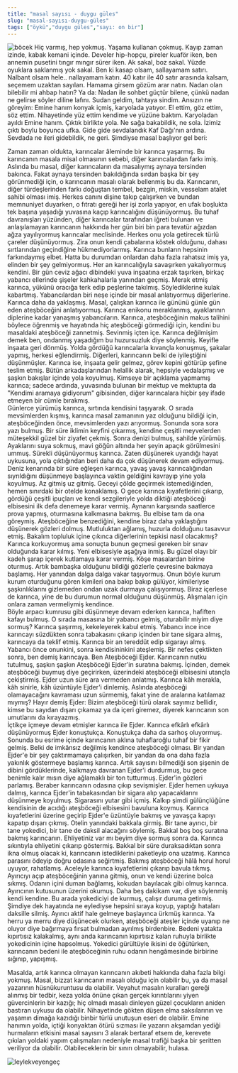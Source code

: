 ```yaml
---
title: "masal sayısı - duygu güles"
slug: "masal-sayısı-duygu-güles"
tags: ["öykü","duygu güles","sayı: on bir"]
---
```


![böcek](/img/ky11_26.jpg)
Hiç varmış, hep yokmuş. Yaşama kullanan çokmuş. Kayıp zaman izinde, kabak
kemani içinde. Develer hip-hopçu, pireler kuaför iken, ben annemin
pusetini tıngır mıngır sürer iken. Ak sakal, boz sakal. Yüzde oyuklara
saklanmış yok sakal. Ben ki kasap olsam, sallayamam satırı. Nalbant
olsam hele.. nallayamam katırı. 40 katır ile 40 satır arasında kalsam,
seçemem uzaktan sayıları. Hamama girsem gözüm arar natırı. Nadan olan
bilebilir mi ahbap hatırı? Ya da: Nadan ile sohbet güçtür bilene, çünkü
nadan ne gelirse söyler diline lafını. Sudan geldim, tahtaya sindim.
Ansızın ne göreyim: Emine hanım konyak içmiş, karyolada yatıyor. El
ettim, göz ettim, söz ettim. Nihayetinde yüz ettim kendime ve yüzüne
baktım. Karyoladan ayıldı Emine hanım. Çıktık birlikte yola. Ne sağa
bakabildik, ne sola. İzimiz çıktı boylu boyunca ufka. Gide gide
sevdalandık Kaf Dağı'nın ardına. Sevdada ne ileri gidebildik, ne geri.
Şimdiyse masal başlıyor gel beri:

Zaman zaman oldukta, karıncalar âleminde bir karınca yaşarmış. Bu
karıncanın masala misal olmasının sebebi, diğer karıncalardan farkı
imiş. Aslında bu masal, diğer karıncaların da masalıymış aynaya
tersinden bakınca. Fakat aynaya tersinden bakıldığında sırdan başka bir
şey görünmediği için, o karıncanın masalı olarak bellenmiş bu da.
Karıncanın, diğer türdeşlerinden farkı doğuştan tembel, bezgin, miskin,
vesselam atalet sahibi olması imiş. Herkes canını dişine takıp
çalışırken ve bundan memnuniyet duyarken, o fıtratı gereği her işi zorla
yapıyor, en ufak boşlukta tek başına yaşadığı yuvasına kaçıp
karıncalığını düşünüyormuş. Bu tuhaf davranışları yüzünden, diğer
karıncalar tarafından iğreti bulunan ve anlaşılamayan karıncanın
hakkında her gün biri bin para tevatür ağızdan ağza yayılıyormuş
karıncalar meclisinde. Herkes onu yola getirecek türlü çareler
düşünüyormuş. Zira onun kendi çabalarına köstek olduğunu, dahası
sırtlarından geçindiğine hükmediyorlarmış. Karınca bunların hepsinin
farkındaymış elbet. Hatta bu durumdan onlardan daha fazla rahatsız imiş
ya, elinden bir şey gelmiyormuş. Her an karıncalığıyla savaşırken
yakalıyormuş kendini. Bir gün ceviz ağacı dibindeki yuva inşaatına erzak
taşırken, birkaç yabancı ellerinde şişeler kahkahalarla yanından geçmiş.
Merak etmiş karınca, yükünü oracığa terk edip peşlerine takılmış.
Söylediklerine kulak kabartmış. Yabancılardan biri neşe içinde bir masal
anlatıyormuş diğerlerine. Karınca daha da yaklaşmış. Masal, çalışkan
karınca ile gününü günle gün eden ateşböceğini anlatıyormuş. Karınca
enikonu meraklanmış, ayaklarının diplerine kadar yanaşmış yabancıların.
Karınca, ateşböceğinin makus talihini böylece öğrenmiş ve hayatında hiç
ateşböceği görmediği için, kendini bu masaldaki ateşböceği zannetmiş.
Sevinmiş içten içe. Karınca değilmişim demek ben, ondanmış yaşadığım bu
huzursuzluk diye söylenmiş. Keyifle inşaata geri dönmüş. Yolda gördüğü
karıncalarla kıvançla konuşmuş, şakalar yapmış, herkesi eğlendirmiş.
Diğerleri, karıncanın belki de iyileştiğini düşünmüşler. Karınca ise,
inşaata gelir gelmez, görev kepini götürüp şefine teslim etmiş. Bütün
arkadaşlarından helallik alarak, hepsiyle vedalaşmış ve şaşkın bakışlar
içinde yola koyulmuş. Kimseye bir açıklama yapmamış karınca; sadece
ardında, yuvasında bulunan bir mektup ve mektupta da "Kendimi aramaya
gidiyorum" gibisinden, diğer karıncalara hiçbir şey ifade etmeyen bir
cümle bırakmış.  
Günlerce yürümüş karınca, sırtında kendisini taşıyarak. O sırada
mevsimlerden kışmış, karınca masal zamanının yaz olduğunu bildiği için,
ateşböceğinden önce, mevsimlerden yazı arıyormuş. Sonunda sora sora yazı
bulmuş. Bir süre iklimin keyfini çıkarmış, kendine çeşitli meyvelerden
müteşekkil güzel bir ziyafet çekmiş. Sonra denizi bulmuş, sahilde
yürümüş. Ayaklarını suya sokmuş, mavi göğün altında her şeyin apaçık
görülmesini ummuş. Sürekli düşünüyormuş karınca. Zaten düşünerek
uyandığı hayat uykusuna, yola çıktığından beri daha da çok düşünerek
devam ediyormuş. Deniz kenarında bir süre eğleşen karınca, yavaş yavaş
karıncalığından sıyrıldığını düşünmeye başlayınca vaktin geldiğini
kavrayıp yine yola koyulmuş. Az gitmiş uz gitmiş. Geceyi çölde geçirmek
istemediğinden, hemen sınırdaki bir otelde konaklamış. O gece karınca
kıyafetlerini çıkarıp, gördüğü çeşitli ipuçları ve kendi sezgileriyle
yolda diktiği ateşböceği elbisesini ilk defa denemeye karar vermiş.
Aynanın karşısında saatlerce prova yapmış, oturmasına kalkmasına bakmış.
Bu elbise tam da ona göreymiş. Ateşböceğine benzediğini, kendine biraz
daha yaklaştığını düşünerek gözleri dolmuş. Mutluluktan ağlamış, huzurla
dolduğunu tasavvur etmiş. Bakalım topluluk içine çıkınca diğerlerinin
tepkisi nasıl olacakmış? Karınca korkuyormuş ama sonuçta bunun geçmesi
gereken bir sınav olduğunda karar kılmış. Yeni elbisesiyle aşağıya
inmiş. Bu güzel olayı bir kadeh şarap içerek kutlamaya karar vermiş.
Köşe masalardan birine oturmuş. Artık bambaşka olduğunu bildiği gözlerle
çevresine bakmaya başlamış. Her yanından dalga dalga vakar taşıyormuş.
Onun böyle kurum kurum oturduğunu gören kimileri ona bakıp bakıp
gülüyor, kimileriyse şaşkınlıklarını gizlemeden ondan uzak durmaya
çalışıyormuş. Biraz içerlese de karınca, yine de bu durumun normal
olduğunu düşünmüş. Alışmaları için onlara zaman vermeliymiş kendince.  
Böyle arpacı kumrusu gibi düşünmeye devam ederken karınca, hafiften
kafayı bulmuş. O sırada masasına bir yabancı gelmiş, oturabilir miyim
diye sormuş? Karınca şaşırmış, kekeleyerek kabul etmiş. Yabancı ince
ince karıncayı süzdükten sonra tabakasını çıkarıp içinden bir tane
sigara almış, karıncaya da teklif etmiş. Karınca bir an tereddüt edip
sigarayı almış. Yabancı önce onunkini, sonra kendisininkini ateşlemiş.
Bir nefes çektikten sonra, ben demiş karıncaya. Ben Ateşböceği Ejder.
Karıncanın nutku tutulmuş, şaşkın şaşkın Ateşböceği Ejder'in suratına
bakmış. İçinden, demek ateşböceği buymuş diye geçirirken, üzerindeki
ateşböceği elbisesini utançla çekiştirmiş. Ejder uzun süre ara vermeden
anlatmış. Karınca kâh merakla, kâh sinirle, kâh üzüntüyle Ejder'i
dinlemiş. Aslında ateşböceği olamayacağını kavraması uzun sürmemiş,
fakat yine de aralarına katılamaz mıymış? Hayır demiş Ejder: Bizim
ateşböceği türü olarak sayımız bellidir, kimse bu sayıdan dışarı çıkamaz
ya da içeri giremez, diyerek karıncanın son umutlarını da kırayazmış.  
İçtikçe içmeye devam etmişler karınca ile Ejder. Karınca efkârlı efkârlı
düşünüyormuş Ejder konuştukça. Konuştukça daha da sarhoş oluyormuş.
Sonunda bu esrime içinde karıncanın aklına tuhaflaroğlu tuhaf bir fikir
gelmiş. Belki de imkânsız değilmiş kendince ateşböceği olması. Bir
yandan Ejder'e bir şey çaktırmamaya çalışırken, bir yandan da ona daha
fazla yakınlık göstermeye başlamış karınca. Artık sayısını bilmediği son
şişenin de dibini gördüklerinde, kalkmaya davranan Ejder'i durdurmuş, bu
gece benimle kalır mısın diye ağlamaklı bir ton tutturmuş. Ejder'in
gözleri parlamış. Beraber karıncanın odasına çıkıp sevişmişler. Ejder
hemen uykuya dalmış, karınca Ejder'in tabakasından bir sigara alıp
yapacaklarını düşünmeye koyulmuş. Sigarasını yutar gibi içmiş. Kalkıp
şimdi gülünçlüğüne kendisinin de acıdığı ateşböceği elbisesini bavuluna
koymuş. Karınca kıyafetlerini üzerine geçirip Ejder'e üzüntüyle bakmış
ve yavaşça kapıyı kapatıp dışarı çıkmış. Otelin yanındaki bakkala
girmiş. Bir tane ayırıcı, bir tane yokedici, bir tane de daksil
alacağını söylemiş. Bakkal boş boş suratına bakmış karıncanın.
Ehliyetiniz var mı beyim diye sormuş sonra da. Karınca sıkıntıyla
ehliyetini çıkarıp göstermiş. Bakkal bir süre duraksadıktan sonra ikna
olmuş olacak ki, karıncanın istediklerini paketleyip ona uzatmış.
Karınca parasını ödeyip doğru odasına seğirtmiş. Bakmış ateşböceği hâlâ
horul horul uyuyor, rahatlamış. Aceleyle karınca kıyafetlerini çıkarıp
bavula tıkmış. Ayırıcıyı açıp ateşböceğinin yanına gitmiş, onun ve kendi
üzerine bolca sıkmış. Odanın içini duman bağlamış, kokudan bayılacak
gibi olmuş karınca. Ayırıcının kutusunun üzerini okumuş. Daha beş
dakikam var, diye söylenmiş kendi kendine. Bu arada yokediciyi de
kurmuş, çalışır duruma getirmiş. Şimdiye dek hayatında ne eylediyse
hepsini sıraya koyup, yaptığı hataları daksille silmiş. Ayırıcı aktif
hale gelmeye başlayınca ürkmüş karınca. Ya herru ya merru diye düşünecek
olurken, ateşböceği ateşler içinde uyanıp ne oluyor diye bağırmaya
fırsat bulmadan ayrılmış birdenbire. Bedeni yatakta kıpırtısız
kalakalmış, aynı anda karıncanın kıpırtısız kalan ruhuyla birlikte
yokedicinin içine hapsolmuş. Yokedici gürültüyle ikisini de öğütürken,
karıncanın bedeni ile ateşböceğinin ruhu odanın hengâmesinde birbirine
sığınıp, yapışmış.

Masalda, artık karınca olmayan karıncanın akıbeti hakkında daha fazla
bilgi yokmuş. Masal, bizzat karıncanın masalı olduğu için olabilir bu,
ya da masal yazarının hüsnükuruntusu da olabilir. Veyahut masalın
kuralları gereği alınmış bir tedbir, keza yolda önüne çıkan gerçek
kırıntılarını yiyen güvercinlerin bir kazığı; hiç olmadı masalı dinleyen
güzel çocukların aniden bastıran uykusu da olabilir. Nihayetinde gökten
düşen elma saksılarının ve yaşamın dimağa kazıdığı binbir türlü unutuşun
eseri de olabilir. Emine hanımın yolda, içtiği konyaktan ötürü sızması
ile yazarın akşamdan yediği hurmaların etkisini masal sayısını 3 alarak
bertaraf etsem de, kerevete çıkılan yoldaki yapım çalışmaları nedeniyle
masal trafiği başka bir şeritten veriliyor da olabilir. Olabileceklerin
bir sınırı olmayabilir, hulasa.

![leylekveyengeç](/img/ky11_27.jpg)
